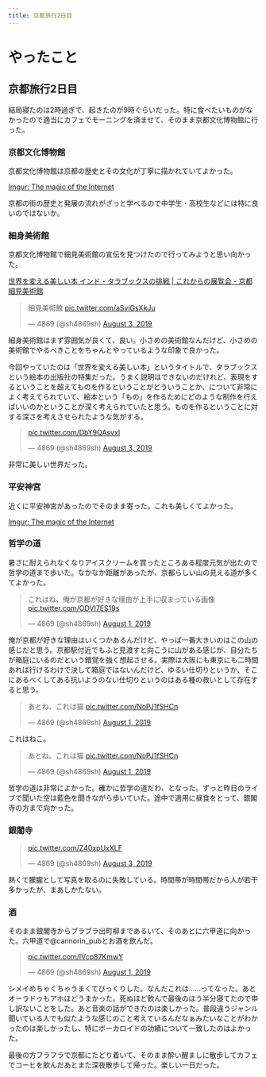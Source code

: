 ```yaml
---
title: 京都旅行2日目
---
```



<script async src="//cdn.embedly.com/widgets/platform.js"></script>

# やったこと

## 京都旅行2日目

結局寝たのは2時過ぎで、起きたのが9時ぐらいだった。特に食べたいものがなかったので適当にカフェでモーニングを済ませて、そのまま京都文化博物館に行った。

### 京都文化博物館

京都文化博物館は京都の歴史とその文化が丁寧に描かれていてよかった。

<a href="https://imgur.com/a/2EP50ia" class="embedly-card">Imgur: The magic of the Internet</a>

京都の街の歴史と発展の流れがざっと学べるので中学生・高校生などには特に良いのではないか。

### 細身美術館

京都文化博物館で細見美術館の宣伝を見つけたので行ってみようと思い向かった。

<a href="https://www.emuseum.or.jp/exhibition/ex065/index.html" class="embedly-card">世界を変える美しい本 インド・タラブックスの挑戦 | これからの展覧会 - 京都 細見美術館</a>

<blockquote class="twitter-tweet"><p lang="ja" dir="ltr">細見美術館 <a href="https://t.co/aSviGsXkJu">pic.twitter.com/aSviGsXkJu</a></p>&mdash; 4869 (@sh4869sh) <a href="https://twitter.com/sh4869sh/status/1157628594681552904?ref_src=twsrc%5Etfw">August 3, 2019</a></blockquote> <script async src="https://platform.twitter.com/widgets.js" charset="utf-8"></script>

細身美術館はまず雰囲気が良くて、良い。小さめの美術館なんだけど、小さめの美術館でやるべきことをちゃんとやっているような印象で良かった。

今回やっていたのは「世界を変える美しい本」というタイトルで、タラブックスという絵本の出版社の特集だった。うまく説明はできないのだけれど、表現をするということを超えてものを作るということがどういうことか、について非常によく考えてられていて、絵本という「もの」を作るためにどのような制作を行えばいいのかということが深く考えられていたと思う。ものを作るということに対する深さを考えさせられたような気がする。

<blockquote class="twitter-tweet"><p lang="und" dir="ltr"><a href="https://t.co/DbY9QAsvxI">pic.twitter.com/DbY9QAsvxI</a></p>&mdash; 4869 (@sh4869sh) <a href="https://twitter.com/sh4869sh/status/1157628793093148672?ref_src=twsrc%5Etfw">August 3, 2019</a></blockquote> <script async src="https://platform.twitter.com/widgets.js" charset="utf-8"></script>

非常に美しい世界だった。

### 平安神宮

近くに平安神宮があったのでそのまま寄った。これも美しくてよかった。

<a href="https://imgur.com/a/PQVRiQE" class="embedly-card">Imgur: The magic of the Internet</a>

### 哲学の道

暑さに耐えられなくなりアイスクリームを買ったところある程度元気が出たので哲学の道まで歩いた。なかなか距離があったが、京都らしい山の見える道が多くてよかった。

<blockquote class="twitter-tweet"><p lang="ja" dir="ltr">これはね、俺が京都が好きな理由が上手に収まっている画像 <a href="https://t.co/ODVI7ES19s">pic.twitter.com/ODVI7ES19s</a></p>&mdash; 4869 (@sh4869sh) <a href="https://twitter.com/sh4869sh/status/1156967210771812353?ref_src=twsrc%5Etfw">August 1, 2019</a></blockquote> <script async src="https://platform.twitter.com/widgets.js" charset="utf-8"></script>

俺が京都が好きな理由はいくつかあるんだけど、やっぱ一番大きいのはこの山の感じだと思う。京都駅付近でもふと見渡すと向こうに山がある感じが、自分たちが箱庭にいるのだという錯覚を強く想起させる。実際は大阪にも東京にも二時間あれば行けるわけで決して箱庭ではないんだけど、ゆるい仕切りというか、そこにあるべくしてある抗いようのない仕切りというのはある種の救いとして存在すると思う。

<blockquote class="twitter-tweet"><p lang="ja" dir="ltr">あとね、これは猫 <a href="https://t.co/NoPJ1fSHCn">pic.twitter.com/NoPJ1fSHCn</a></p>&mdash; 4869 (@sh4869sh) <a href="https://twitter.com/sh4869sh/status/1156967594856837120?ref_src=twsrc%5Etfw">August 1, 2019</a></blockquote> <script async src="https://platform.twitter.com/widgets.js" charset="utf-8"></script>

これはねこ。

<blockquote class="twitter-tweet"><p lang="ja" dir="ltr">あとね、これは猫 <a href="https://t.co/NoPJ1fSHCn">pic.twitter.com/NoPJ1fSHCn</a></p>&mdash; 4869 (@sh4869sh) <a href="https://twitter.com/sh4869sh/status/1156967594856837120?ref_src=twsrc%5Etfw">August 1, 2019</a></blockquote> <script async src="https://platform.twitter.com/widgets.js" charset="utf-8"></script>

哲学の道は非常によかった。確かに哲学の道だわ、となった。ずっと昨日のライブで聞いた空は藍色を聞きながら歩いていた。途中で適用に昼食をとって、銀閣寺の方まで向かった。

### 銀閣寺

<blockquote class="twitter-tweet"><p lang="und" dir="ltr"><a href="https://t.co/Z40xpUxXLF">pic.twitter.com/Z40xpUxXLF</a></p>&mdash; 4869 (@sh4869sh) <a href="https://twitter.com/sh4869sh/status/1157629224464707584?ref_src=twsrc%5Etfw">August 3, 2019</a></blockquote> <script async src="https://platform.twitter.com/widgets.js" charset="utf-8"></script>

熱くて朦朧として写真を取るのに失敗している。時間帯が時間帯だから人が若干多かったが、まあしかたない。

### 酒

そのまま銀閣寺からブラブラ出町柳まであるいて、そのあとに六甲道に向かった。六甲道で@cannorin_pubとお酒を飲んだ。


<blockquote class="twitter-tweet"><p lang="und" dir="ltr"><a href="https://t.co/IVcp87KmwY">pic.twitter.com/IVcp87KmwY</a></p>&mdash; 4869 (@sh4869sh) <a href="https://twitter.com/sh4869sh/status/1156898293097488384?ref_src=twsrc%5Etfw">August 1, 2019</a></blockquote> <script async src="https://platform.twitter.com/widgets.js" charset="utf-8"></script>

シメイめちゃくちゃうまくてびっくりした。なんだこれは……ってなった。あとオーラドゥもアホほどうまかった。死ぬほど飲んで最後のほう半分寝てたので申し訳ないことをした。あと音楽の話ができたのは楽しかった。普段違うジャンル聞いている人でも似たような感じのこと考えているんだなぁみたいなことがわかったのは楽しかったし、特にボーカロイドの功績について一致したのはよかった。

最後の方フラフラで京都にたどり着いて、そのまま酔い醒ましに散歩してカフェでコーヒを飲んだあとまた深夜散歩して帰った。楽しい一日だった。